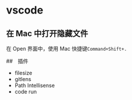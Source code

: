 # vscode

## 在 Mac 中打开隐藏文件

在 Open 界面中，使用 Mac 快捷键`Command+Shift+.`

##　插件

- filesize
- gitlens
- Path Intellisense
- code run